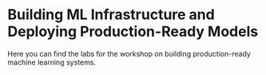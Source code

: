 
# Building ML Infrastructure and Deploying Production-Ready Models

Here you can find the labs for the workshop on building production-ready machine learning systems.
